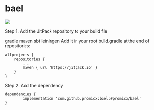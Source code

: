 # bael
[![](https://jitpack.io/v/promicx/bael.svg)](https://jitpack.io/#promicx/bael)

Step 1. Add the JitPack repository to your build file

gradle
maven
sbt
leiningen
Add it in your root build.gradle at the end of repositories:

	allprojects {
		repositories {
			...
			maven { url 'https://jitpack.io' }
		}
	}
Step 2. Add the dependency

	dependencies {
	        implementation 'com.github.promicx:bael:#promicx/bael'
	}
